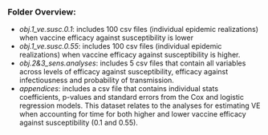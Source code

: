 ### Folder Overview:

- *obj.1_ve.susc.0.1*: includes 100 csv files (individual epidemic realizations) when vaccine efficacy against susceptibility is lower
- *obj.1_ve.susc.0.55*: includes 100 csv files (individual epidemic realizations) when vaccine efficacy against susceptibility is higher.
- *obj.2&3_sens.analyses*: includes 5 csv files that contain all variables across levels of efficacy against susceptibility, efficacy against infectiousness and probability of transmission.
- *appendices*: includes a csv file that contains individual stats coefficients, p-values and standard errors from the Cox and logistic regression models. This dataset relates to the analyses for estimating VE when accounting for time for both higher and lower vaccine efficacy against susceptibility (0.1 and 0.55).
